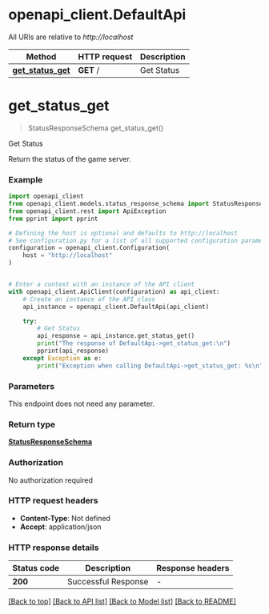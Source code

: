 # openapi_client.DefaultApi

All URIs are relative to *http://localhost*

Method | HTTP request | Description
------------- | ------------- | -------------
[**get_status_get**](DefaultApi.md#get_status_get) | **GET** / | Get Status


# **get_status_get**
> StatusResponseSchema get_status_get()

Get Status

Return the status of the game server.

### Example


```python
import openapi_client
from openapi_client.models.status_response_schema import StatusResponseSchema
from openapi_client.rest import ApiException
from pprint import pprint

# Defining the host is optional and defaults to http://localhost
# See configuration.py for a list of all supported configuration parameters.
configuration = openapi_client.Configuration(
    host = "http://localhost"
)


# Enter a context with an instance of the API client
with openapi_client.ApiClient(configuration) as api_client:
    # Create an instance of the API class
    api_instance = openapi_client.DefaultApi(api_client)

    try:
        # Get Status
        api_response = api_instance.get_status_get()
        print("The response of DefaultApi->get_status_get:\n")
        pprint(api_response)
    except Exception as e:
        print("Exception when calling DefaultApi->get_status_get: %s\n" % e)
```



### Parameters

This endpoint does not need any parameter.

### Return type

[**StatusResponseSchema**](StatusResponseSchema.md)

### Authorization

No authorization required

### HTTP request headers

 - **Content-Type**: Not defined
 - **Accept**: application/json

### HTTP response details

| Status code | Description | Response headers |
|-------------|-------------|------------------|
**200** | Successful Response |  -  |

[[Back to top]](#) [[Back to API list]](../README.md#documentation-for-api-endpoints) [[Back to Model list]](../README.md#documentation-for-models) [[Back to README]](../README.md)


